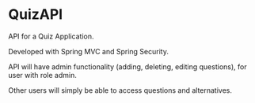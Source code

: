 # QuizAPI
API for a Quiz Application.

Developed with Spring MVC and Spring Security.

API will have admin functionality (adding, deleting, editing questions), for user with role admin.

Other users will simply be able to access questions and alternatives.

